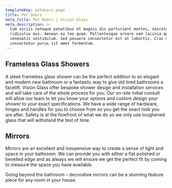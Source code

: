 ```yaml
---
templateKey: petdoors-page
title: Pet Doors
meta_title: Pet Doors | Vision Glass
meta_description: >-
  Cum sociis natoque penatibus et magnis dis parturient montes, nascetur
  ridiculus mus. Aenean eu leo quam. Pellentesque ornare sem lacinia quam
  venenatis vestibulum. Sed posuere consectetur est at lobortis. Cras mattis
  consectetur purus sit amet fermentum.
---
```


## Frameless Glass Showers

A sleek frameless glass shower can be the perfect addition to an elegant and modern new bathroom or a fantastic way to give old tired bathrooms a facelift. Vision Glass offer bespoke shower design and installation services and will take care of the whole process for you. Our on-site initial consult will allow our team to let you know your options and custom design your shower to your exact specifications. We have a wide range of hardware, hinges and handles for you to choose from so you get the exact look you are after. Safety is at the forefront of what we do so we only use toughened glass that will withstand the test of time.

## Mirrors

Mirrors are an excellent and inexpensive way to create a sense of light and space in your bathroom. We can provide you with either a flat polished or bevelled edge and as always we will ensure we get the perfect fit by coming to measure the space you have available.

Going beyond the bathroom – decorative mirrors can be a stunning feature piece for any room in your house.
